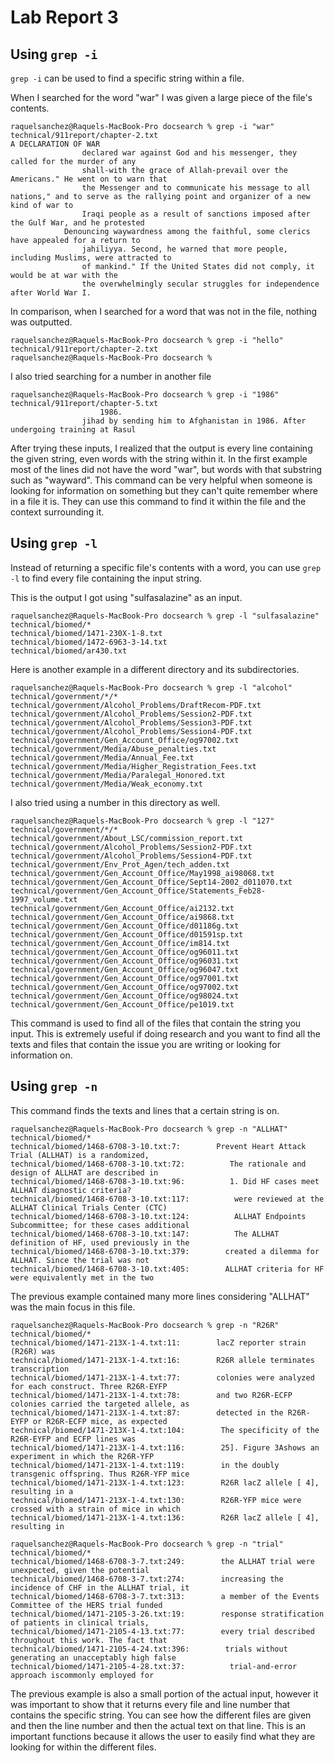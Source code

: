 # Lab Report 3

## Using `grep -i`

`grep -i` can be used to find a specific string within a file.

When I searched for the word "war" I was given a large piece of the file's contents.

```
raquelsanchez@Raquels-MacBook-Pro docsearch % grep -i "war" technical/911report/chapter-2.txt
A DECLARATION OF WAR
                declared war against God and his messenger, they called for the murder of any
                shall-with the grace of Allah-prevail over the Americans." He went on to warn that
                the Messenger and to communicate his message to all nations," and to serve as the rallying point and organizer of a new kind of war to
                Iraqi people as a result of sanctions imposed after the Gulf War, and he protested
            Denouncing waywardness among the faithful, some clerics have appealed for a return to
                jahiliyya. Second, he warned that more people, including Muslims, were attracted to
                of mankind." If the United States did not comply, it would be at war with the
                the overwhelmingly secular struggles for independence after World War I.         
```

In comparison, when I searched for a word that was not in the file, nothing was outputted. 

```
raquelsanchez@Raquels-MacBook-Pro docsearch % grep -i "hello" technical/911report/chapter-2.txt
raquelsanchez@Raquels-MacBook-Pro docsearch % 
```

I also tried searching for a number in another file

```
raquelsanchez@Raquels-MacBook-Pro docsearch % grep -i "1986" technical/911report/chapter-5.txt
                    1986.
                jihad by sending him to Afghanistan in 1986. After undergoing training at Rasul
```

After trying these inputs, I realized that the output is every line containing the given string, even words with the string within it. In the first example
most of the lines did not have the word "war", but words with that substring such as "wayward". 
This command can be very helpful when someone is looking for information on something but they can't quite remember where in a file it is. They can
use this command to find it within the file and the context surrounding it.

## Using `grep -l`

Instead of returning a specific file's contents with a word, you can use `grep -l` to find every file containing the input string.


This is the output I got using "sulfasalazine" as an input.
```
raquelsanchez@Raquels-MacBook-Pro docsearch % grep -l "sulfasalazine" technical/biomed/*
technical/biomed/1471-230X-1-8.txt
technical/biomed/1472-6963-3-14.txt
technical/biomed/ar430.txt
```
  
Here is another example in a different directory and its subdirectories.
```
raquelsanchez@Raquels-MacBook-Pro docsearch % grep -l "alcohol" technical/government/*/*
technical/government/Alcohol_Problems/DraftRecom-PDF.txt
technical/government/Alcohol_Problems/Session2-PDF.txt
technical/government/Alcohol_Problems/Session3-PDF.txt
technical/government/Alcohol_Problems/Session4-PDF.txt
technical/government/Gen_Account_Office/og97002.txt
technical/government/Media/Abuse_penalties.txt
technical/government/Media/Annual_Fee.txt
technical/government/Media/Higher_Registration_Fees.txt
technical/government/Media/Paralegal_Honored.txt
technical/government/Media/Weak_economy.txt
```    

I also tried using a number in this directory as well.
```
raquelsanchez@Raquels-MacBook-Pro docsearch % grep -l "127" technical/government/*/*
technical/government/About_LSC/commission_report.txt
technical/government/Alcohol_Problems/Session2-PDF.txt
technical/government/Alcohol_Problems/Session4-PDF.txt
technical/government/Env_Prot_Agen/tech_adden.txt
technical/government/Gen_Account_Office/May1998_ai98068.txt
technical/government/Gen_Account_Office/Sept14-2002_d011070.txt
technical/government/Gen_Account_Office/Statements_Feb28-1997_volume.txt
technical/government/Gen_Account_Office/ai2132.txt
technical/government/Gen_Account_Office/ai9868.txt
technical/government/Gen_Account_Office/d01186g.txt
technical/government/Gen_Account_Office/d01591sp.txt
technical/government/Gen_Account_Office/im814.txt
technical/government/Gen_Account_Office/og96011.txt
technical/government/Gen_Account_Office/og96031.txt
technical/government/Gen_Account_Office/og96047.txt
technical/government/Gen_Account_Office/og97001.txt
technical/government/Gen_Account_Office/og97002.txt
technical/government/Gen_Account_Office/og98024.txt
technical/government/Gen_Account_Office/pe1019.txt
```

This command is used to find all of the files that contain the string you input. This is extremely useful if doing research and you want to find 
all the texts and files that contain the issue you are writing or looking for information on.

## Using `grep -n`

This command finds the texts and lines that a certain string is on.

```
raquelsanchez@Raquels-MacBook-Pro docsearch % grep -n "ALLHAT" technical/biomed/*
technical/biomed/1468-6708-3-10.txt:7:        Prevent Heart Attack Trial (ALLHAT) is a randomized,
technical/biomed/1468-6708-3-10.txt:72:          The rationale and design of ALLHAT are described in
technical/biomed/1468-6708-3-10.txt:96:          1. Did HF cases meet ALLHAT diagnostic criteria?
technical/biomed/1468-6708-3-10.txt:117:          were reviewed at the ALLHAT Clinical Trials Center (CTC)
technical/biomed/1468-6708-3-10.txt:124:          ALLHAT Endpoints Subcommittee; for these cases additional
technical/biomed/1468-6708-3-10.txt:147:          The ALLHAT definition of HF, used previously in the
technical/biomed/1468-6708-3-10.txt:379:        created a dilemma for ALLHAT. Since the trial was not
technical/biomed/1468-6708-3-10.txt:405:        ALLHAT criteria for HF were equivalently met in the two
```

The previous example contained many more lines considering "ALLHAT" was the main focus in this file.

```
raquelsanchez@Raquels-MacBook-Pro docsearch % grep -n "R26R" technical/biomed/*
technical/biomed/1471-213X-1-4.txt:11:        lacZ reporter strain (R26R) was
technical/biomed/1471-213X-1-4.txt:16:        R26R allele terminates transcription
technical/biomed/1471-213X-1-4.txt:77:        colonies were analyzed for each construct. Three R26R-EYFP
technical/biomed/1471-213X-1-4.txt:78:        and two R26R-ECFP colonies carried the targeted allele, as
technical/biomed/1471-213X-1-4.txt:87:        detected in the R26R-EYFP or R26R-ECFP mice, as expected
technical/biomed/1471-213X-1-4.txt:104:        The specificity of the R26R-EYFP and ECFP lines was
technical/biomed/1471-213X-1-4.txt:116:        25]. Figure 3Ashows an experiment in which the R26R-YFP
technical/biomed/1471-213X-1-4.txt:119:        in the doubly transgenic offspring. Thus R26R-YFP mice
technical/biomed/1471-213X-1-4.txt:123:        R26R lacZ allele [ 4], resulting in a
technical/biomed/1471-213X-1-4.txt:130:        R26R-YFP mice were crossed with a strain of mice in which
technical/biomed/1471-213X-1-4.txt:136:        R26R lacZ allele [ 4], resulting in
```

```
raquelsanchez@Raquels-MacBook-Pro docsearch % grep -n "trial" technical/biomed/*
technical/biomed/1468-6708-3-7.txt:249:        the ALLHAT trial were unexpected, given the potential
technical/biomed/1468-6708-3-7.txt:274:        increasing the incidence of CHF in the ALLHAT trial, it
technical/biomed/1468-6708-3-7.txt:313:        a member of the Events Committee of the HERS trial funded
technical/biomed/1471-2105-3-26.txt:19:        response stratification of patients in clinical trials,
technical/biomed/1471-2105-4-13.txt:77:        every trial described throughout this work. The fact that
technical/biomed/1471-2105-4-24.txt:396:        trials without generating an unacceptably high false
technical/biomed/1471-2105-4-28.txt:37:          trial-and-error approach iscommonly employed for
```

The previous example is also a small portion of the actual input, however it was important to show that it returns every file and 
line number that contains the specific string. You can see how the different files are given and then the line number and then the
actual text on that line. This is an important functions because it allows the user to easily find what they are looking for within
the different files.
